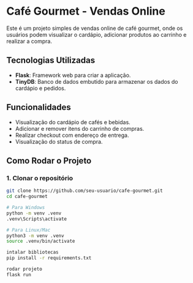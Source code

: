 # Café Gourmet - Vendas Online

Este é um projeto simples de vendas online de café gourmet, onde os usuários podem visualizar o cardápio, adicionar produtos ao carrinho e realizar a compra.

## Tecnologias Utilizadas

- **Flask**: Framework web para criar a aplicação.
- **TinyDB**: Banco de dados embutido para armazenar os dados do cardápio e pedidos.

## Funcionalidades

- Visualização do cardápio de cafés e bebidas.
- Adicionar e remover itens do carrinho de compras.
- Realizar checkout com endereço de entrega.
- Visualização do status de compra.

## Como Rodar o Projeto

### 1. Clonar o repositório

```bash
git clone https://github.com/seu-usuario/cafe-gourmet.git
cd cafe-gourmet

# Para Windows
python -m venv .venv
.venv\Scripts\activate

# Para Linux/Mac
python3 -m venv .venv
source .venv/bin/activate

intalar bibliotecas
pip install -r requirements.txt

rodar projeto
flask run


